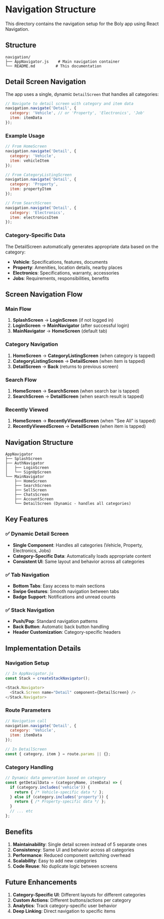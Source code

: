 # Navigation Structure

This directory contains the navigation setup for the Boly app using React Navigation.

## Structure

```
navigation/
├── AppNavigator.js    # Main navigation container
└── README.md         # This documentation
```

## Detail Screen Navigation

The app uses a single, dynamic `DetailScreen` that handles all categories:

```javascript
// Navigate to detail screen with category and item data
navigation.navigate('Detail', { 
  category: 'Vehicle', // or 'Property', 'Electronics', 'Job'
  item: itemData 
});
```

### Example Usage

```javascript
// From HomeScreen
navigation.navigate('Detail', { 
  category: 'Vehicle',
  item: vehicleItem 
});

// From CategoryListingScreen
navigation.navigate('Detail', { 
  category: 'Property',
  item: propertyItem 
});

// From SearchScreen
navigation.navigate('Detail', { 
  category: 'Electronics',
  item: electronicsItem 
});
```

### Category-Specific Data

The DetailScreen automatically generates appropriate data based on the category:
- **Vehicle**: Specifications, features, documents
- **Property**: Amenities, location details, nearby places
- **Electronics**: Specifications, warranty, accessories
- **Jobs**: Requirements, responsibilities, benefits

## Screen Navigation Flow

### Main Flow
1. **SplashScreen** → **LoginScreen** (if not logged in)
2. **LoginScreen** → **MainNavigator** (after successful login)
3. **MainNavigator** → **HomeScreen** (default tab)

### Category Navigation
1. **HomeScreen** → **CategoryListingScreen** (when category is tapped)
2. **CategoryListingScreen** → **DetailScreen** (when item is tapped)
3. **DetailScreen** → **Back** (returns to previous screen)

### Search Flow
1. **HomeScreen** → **SearchScreen** (when search bar is tapped)
2. **SearchScreen** → **DetailScreen** (when search result is tapped)

### Recently Viewed
1. **HomeScreen** → **RecentlyViewedScreen** (when "See All" is tapped)
2. **RecentlyViewedScreen** → **DetailScreen** (when item is tapped)

## Navigation Structure

```
AppNavigator
├── SplashScreen
├── AuthNavigator
│   ├── LoginScreen
│   └── SignUpScreen
└── MainNavigator
    ├── HomeScreen
    ├── SearchScreen
    ├── SellScreen
    ├── ChatsScreen
    ├── AccountScreen
    └── DetailScreen (Dynamic - handles all categories)
```

## Key Features

### ✅ Dynamic Detail Screen
- **Single Component**: Handles all categories (Vehicle, Property, Electronics, Jobs)
- **Category-Specific Data**: Automatically loads appropriate content
- **Consistent UI**: Same layout and behavior across all categories

### ✅ Tab Navigation
- **Bottom Tabs**: Easy access to main sections
- **Swipe Gestures**: Smooth navigation between tabs
- **Badge Support**: Notifications and unread counts

### ✅ Stack Navigation
- **Push/Pop**: Standard navigation patterns
- **Back Button**: Automatic back button handling
- **Header Customization**: Category-specific headers

## Implementation Details

### Navigation Setup
```javascript
// In AppNavigator.js
const Stack = createStackNavigator();

<Stack.Navigator>
  <Stack.Screen name="Detail" component={DetailScreen} />
</Stack.Navigator>
```

### Route Parameters
```javascript
// Navigation call
navigation.navigate('Detail', { 
  category: 'Vehicle',
  item: itemData 
});

// In DetailScreen
const { category, item } = route.params || {};
```

### Category Handling
```javascript
// Dynamic data generation based on category
const getDetailData = (categoryName, itemData) => {
  if (category.includes('vehicle')) {
    return { /* Vehicle-specific data */ };
  } else if (category.includes('property')) {
    return { /* Property-specific data */ };
  }
  // ... etc
};
```

## Benefits

1. **Maintainability**: Single detail screen instead of 5 separate ones
2. **Consistency**: Same UI and behavior across all categories
3. **Performance**: Reduced component switching overhead
4. **Scalability**: Easy to add new categories
5. **Code Reuse**: No duplicate logic between screens

## Future Enhancements

1. **Category-Specific UI**: Different layouts for different categories
2. **Custom Actions**: Different buttons/actions per category
3. **Analytics**: Track category-specific user behavior
4. **Deep Linking**: Direct navigation to specific items 